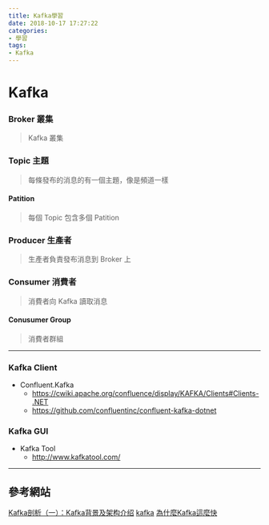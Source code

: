 ```yaml
---
title: Kafka學習
date: 2018-10-17 17:27:22
categories:
- 學習
tags:
- Kafka
---
```

# Kafka 

  ### Broker 叢集
> Kafka 叢集
  ### Topic 主題
> 每條發布的消息的有一個主題，像是頻道一樣
  #### Patition 
> 每個 Topic 包含多個 Patition
  ### Producer 生產者
> 生產者負責發布消息到 Broker 上
  ### Consumer 消費者
> 消費者向 Kafka 讀取消息
  #### Conusumer Group
> 消費者群組
---

### Kafka Client
* Confluent.Kafka
    * https://cwiki.apache.org/confluence/display/KAFKA/Clients#Clients-.NET
    * https://github.com/confluentinc/confluent-kafka-dotnet


### Kafka GUI
* Kafka Tool
    * http://www.kafkatool.com/

---
## 參考網站 
[Kafka剖析（一）：Kafka背景及架构介绍](http://www.infoq.com/cn/articles/kafka-analysis-part-1)
[kafka](http://kafka.apache.org/intro)
[為什麼Kafka這麼快](https://read01.com/Dx7n63.html#.W02zFtIzaUk)
